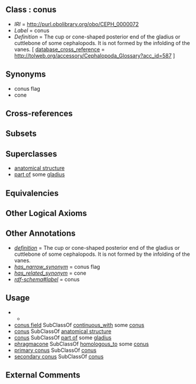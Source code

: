 
## Class : conus

 * *IRI* = http://purl.obolibrary.org/obo/CEPH_0000072
 * *Label* = conus
 * *Definition* = The cup or cone-shaped posterior end of the gladius or cuttlebone of some cephalopods. It is not formed by the infolding of the vanes. [ [database_cross_reference](../../ef/oboInOwl#hasDbXref.md) = http://tolweb.org/accessory/Cephalopoda_Glossary?acc_id=587 ]

## Synonyms

 * conus flag
 * cone

## Cross-references


## Subsets


## Superclasses

 * [anatomical structure](../../UBERON/61/UBERON_0000061.md)
 * [part of](../../BFO/50/BFO_0000050.md) some [gladius](../../CEPH/24/CEPH_0000124.md)

## Equivalencies


## Other Logical Axioms


## Other Annotations

 * *[definition](../../IAO/15/IAO_0000115.md)* = The cup or cone-shaped posterior end of the gladius or cuttlebone of some cephalopods. It is not formed by the infolding of the vanes.
 * *[has_narrow_synonym](../../ym/oboInOwl#hasNarrowSynonym.md)* = conus flag
 * *[has_related_synonym](../../ym/oboInOwl#hasRelatedSynonym.md)* = cone
 * *[rdf-schema#label](../../el/rdf-schema#label.md)* = conus

## Usage

 * -
 * [conus field](../../CEPH/73/CEPH_0000073.md) SubClassOf [continuous_with](../../ceph#continuous/th/ceph#continuous_with.md) some [conus](../../CEPH/72/CEPH_0000072.md)
 * [conus](../../CEPH/72/CEPH_0000072.md) SubClassOf [anatomical structure](../../UBERON/61/UBERON_0000061.md)
 * [conus](../../CEPH/72/CEPH_0000072.md) SubClassOf [part of](../../BFO/50/BFO_0000050.md) some [gladius](../../CEPH/24/CEPH_0000124.md)
 * [phragmacone](../../CEPH/08/CEPH_0001008.md) SubClassOf [homologous_to](../../CEPH/07/CEPH_0001007.md) some [conus](../../CEPH/72/CEPH_0000072.md)
 * [primary conus](../../CEPH/07/CEPH_0000207.md) SubClassOf [conus](../../CEPH/72/CEPH_0000072.md)
 * [secondary conus](../../CEPH/22/CEPH_0000222.md) SubClassOf [conus](../../CEPH/72/CEPH_0000072.md)

## External Comments

